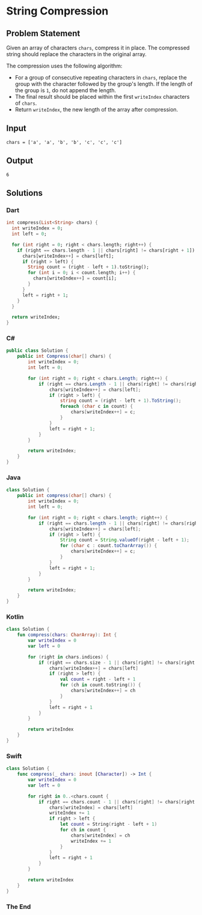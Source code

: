 # String Compression

## Problem Statement

Given an array of characters `chars`, compress it in place. The compressed string should replace the characters in the original array.

The compression uses the following algorithm:

- For a group of consecutive repeating characters in `chars`, replace the group with the character followed by the group's length. If the length of the group is `1`, do not append the length.
- The final result should be placed within the first `writeIndex` characters of `chars`.
- Return `writeIndex`, the new length of the array after compression.

## Input

```text
chars = ['a', 'a', 'b', 'b', 'c', 'c', 'c']
```

## Output

```text
6
```


## Solutions

### Dart

```dart
int compress(List<String> chars) {
  int writeIndex = 0;
  int left = 0;

  for (int right = 0; right < chars.length; right++) {
    if (right == chars.length - 1 || chars[right] != chars[right + 1]) {
      chars[writeIndex++] = chars[left];
      if (right > left) {
        String count = (right - left + 1).toString();
        for (int i = 0; i < count.length; i++) {
          chars[writeIndex++] = count[i];
        }
      }
      left = right + 1;
    }
  }

  return writeIndex;
}
```

### C#

```csharp
public class Solution {
    public int Compress(char[] chars) {
        int writeIndex = 0;
        int left = 0;

        for (int right = 0; right < chars.Length; right++) {
            if (right == chars.Length - 1 || chars[right] != chars[right + 1]) {
                chars[writeIndex++] = chars[left];
                if (right > left) {
                    string count = (right - left + 1).ToString();
                    foreach (char c in count) {
                        chars[writeIndex++] = c;
                    }
                }
                left = right + 1;
            }
        }

        return writeIndex;
    }
}
```

### Java

```java
class Solution {
    public int compress(char[] chars) {
        int writeIndex = 0;
        int left = 0;

        for (int right = 0; right < chars.length; right++) {
            if (right == chars.length - 1 || chars[right] != chars[right + 1]) {
                chars[writeIndex++] = chars[left];
                if (right > left) {
                    String count = String.valueOf(right - left + 1);
                    for (char c : count.toCharArray()) {
                        chars[writeIndex++] = c;
                    }
                }
                left = right + 1;
            }
        }

        return writeIndex;
    }
}
```

### Kotlin

```kotlin
class Solution {
    fun compress(chars: CharArray): Int {
        var writeIndex = 0
        var left = 0

        for (right in chars.indices) {
            if (right == chars.size - 1 || chars[right] != chars[right + 1]) {
                chars[writeIndex++] = chars[left]
                if (right > left) {
                    val count = right - left + 1
                    for (ch in count.toString()) {
                        chars[writeIndex++] = ch
                    }
                }
                left = right + 1
            }
        }

        return writeIndex
    }
}
```

### Swift

```swift
class Solution {
    func compress(_ chars: inout [Character]) -> Int {
        var writeIndex = 0
        var left = 0

        for right in 0..<chars.count {
            if right == chars.count - 1 || chars[right] != chars[right + 1] {
                chars[writeIndex] = chars[left]
                writeIndex += 1
                if right > left {
                    let count = String(right - left + 1)
                    for ch in count {
                        chars[writeIndex] = ch
                        writeIndex += 1
                    }
                }
                left = right + 1
            }
        }

        return writeIndex
    }
}
```

### The End